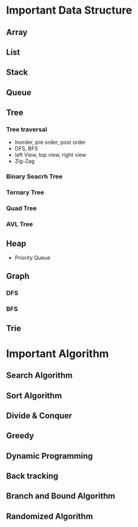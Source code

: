 # Important Data Structure
## Array
## List
## Stack
## Queue
## Tree
### Tree traversal
- Inorder, pre order, post order
- DFS, BFS
- left View, top view, right view
- Zig-Zag

### Binary Seacrh Tree
### Ternary Tree
### Quad Tree
### AVL Tree

## Heap
- Priority Queue
## Graph
### DFS
### BFS
## Trie
   
# Important Algorithm
## Search Algorithm
## Sort Algorithm
## Divide & Conquer
## Greedy
## Dynamic Programming
## Back tracking
## Branch and Bound Algorithm
## Randomized Algorithm
